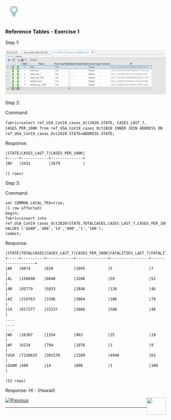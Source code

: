 ![](/academy/Training_Level_1/03_fabric_basic_LU/images/Solution.png) 

### Reference Tables - Exercise 1

Step 1:

![](/academy/Training_Level_1/08_reference(commonDB)_tables/images/01_commonDB_refExercise.PNG) 



Step 2:

Command:

```fabric>select ref_USA_CoV19_cases_Oct2020.STATE, CASES_LAST_7, CASES_PER_100K from ref_USA_CoV19_cases_Oct2020 INNER JOIN ADDRESS ON ref_USA_CoV19_cases_Oct2020.STATE=ADDRESS.STATE;```

Response:
```
|STATE|CASES_LAST_7|CASES_PER_100K|
+-----+------------+--------------+
|NV   |3431        |2679          |

(1 rows)
```

Step 3:

Command:

```
set COMMON_LOCAL_TRX=true;
(1 row affected)
begin;
fabric>insert into ref_USA_CoV19_cases_Oct2020(STATE,TOTALCASES,CASES_LAST_7,CASES_PER_100K,FATALITIES_LAST_7,FATALITIES_PER_100K) VALUES ('GUAM','400','14','800','1','100');
commit;
```
  
Response:

```  
|STATE|TOTALCASES|CASES_LAST_7|CASES_PER_100K|FATALITIES_LAST_7|FATALITIES_PER_100K|
+-----+----------+------------+--------------+-----------------+-------------------+
|AK   |8074      |820         |1095          |5                |7                  |
|AL   |156698    |6040        |3206          |59               |52                 |
|AR   |85779     |5833        |2846          |126              |46                 |
|AZ   |219763    |3396        |3064          |106              |79                 |
|CA   |817277    |23237       |2066          |588              |40                 |
....
....
....
|WV   |16307     |1354        |903           |25               |19                 |
|WY   |6214      |794         |1076          |3                |9                  |
|USA  |7310625   |301539      |2209          |4940             |63                 |
|GUAM |400       |14          |800           |1                |100                |

(53 rows)

```

Response:
HI - (Hawaii)



[![Previous](/articles/images/Previous.png)](/academy/Training_Level_1/08_reference(commonDB)_tables/03_commonDB_exercises.md)[<img align="right" width="60" height="54" src="/articles/images/Next.png">](/academy/Training_Level_1/08_reference(commonDB)_tables/05_commonDB_quiz.md)

------

